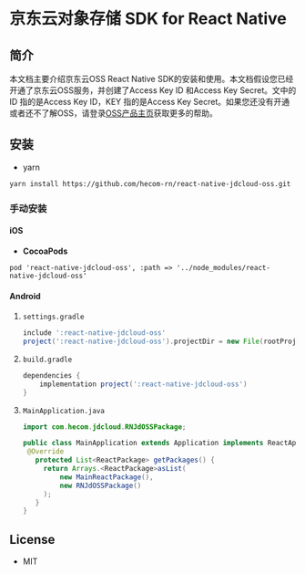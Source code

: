 # 京东云对象存储 SDK for React Native

## 简介

本文档主要介绍京东云OSS React Native SDK的安装和使用。本文档假设您已经开通了京东云OSS服务，并创建了Access Key ID 和Access Key Secret。文中的ID 指的是Access Key ID，KEY 指的是Access Key Secret。如果您还没有开通或者还不了解OSS，请登录[OSS产品主页](https://www.jdcloud.com/cn/products/object-storage-service)获取更多的帮助。

## 安装

* yarn

```script
yarn install https://github.com/hecom-rn/react-native-jdcloud-oss.git
```

### 手动安装

#### iOS

- **CocoaPods**
```
pod 'react-native-jdcloud-oss', :path => '../node_modules/react-native-jdcloud-oss'
````

#### Android
1. `settings.gradle`
    ```gradle
    include ':react-native-jdcloud-oss'
    project(':react-native-jdcloud-oss').projectDir = new File(rootProject.projectDir, '../node_modules/react-native-jdcloud-oss/android')
    ```
2. `build.gradle`
    ```gradle
    dependencies {
        implementation project(':react-native-jdcloud-oss')
    }
    ```

3. `MainApplication.java`
    ```java
   import com.hecom.jdcloud.RNJdOSSPackage;

    public class MainApplication extends Application implements ReactApplication {
     @Override
       protected List<ReactPackage> getPackages() {
         return Arrays.<ReactPackage>asList(
             new MainReactPackage(),
             new RNJdOSSPackage()
         );
       }
    }
    ```

## License

* MIT
